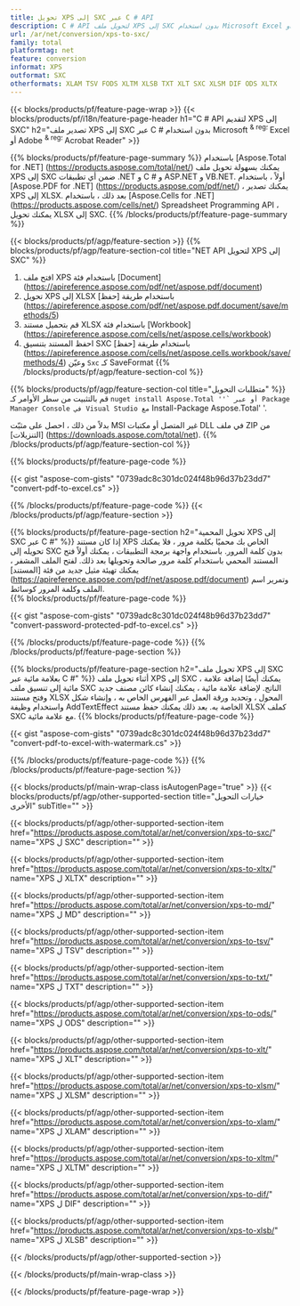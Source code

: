 ```yaml
---
title: تحويل XPS إلى SXC عبر C # API
description: C # API لتحويل ملف XPS إلى SXC بدون استخدام Microsoft Excel أو Adobe Reader
url: /ar/net/conversion/xps-to-sxc/
family: total
platformtag: net
feature: conversion
informat: XPS
outformat: SXC
otherformats: XLAM TSV FODS XLTM XLSB TXT XLT SXC XLSM DIF ODS XLTX
---
```

{{< blocks/products/pf/feature-page-wrap >}}
{{< blocks/products/pf/i18n/feature-page-header h1="C # API لتقديم XPS إلى SXC" h2="تصدير ملف XPS إلى SXC عبر C # بدون استخدام Microsoft <sup> & reg؛ </sup> Excel أو Adobe <sup> & reg؛ </sup> Acrobat Reader" >}}

{{% blocks/products/pf/feature-page-summary %}}
باستخدام [Aspose.Total for .NET] (https://products.aspose.com/total/net/) يمكنك بسهولة تحويل ملف XPS إلى SXC ضمن أي تطبيقات .NET و C # و ASP.NET و VB.NET. أولاً ، باستخدام [Aspose.PDF for .NET] (https://products.aspose.com/pdf/net/) ، يمكنك تصدير XPS إلى XLSX. بعد ذلك ، باستخدام [Aspose.Cells for .NET] (https://products.aspose.com/cells/net/) Spreadsheet Programming API ، يمكنك تحويل XLSX إلى SXC.
{{% /blocks/products/pf/feature-page-summary  %}}

{{< blocks/products/pf/agp/feature-section >}}
{{% blocks/products/pf/agp/feature-section-col title="NET API لتحويل XPS إلى SXC" %}}
1. افتح ملف XPS باستخدام فئة [Document] (https://apireference.aspose.com/pdf/net/aspose.pdf/document)
2. تحويل XPS إلى XLSX باستخدام طريقة [حفظ] (https://apireference.aspose.com/pdf/net/aspose.pdf.document/save/methods/5)
3. قم بتحميل مستند XLSX باستخدام فئة [Workbook] (https://apireference.aspose.com/cells/net/aspose.cells/workbook)
4. احفظ المستند بتنسيق SXC باستخدام طريقة [حفظ] (https://apireference.aspose.com/cells/net/aspose.cells.workbook/save/methods/4) وعيّن `Sxc` كـ SaveFormat
{{% /blocks/products/pf/agp/feature-section-col %}}

{{% blocks/products/pf/agp/feature-section-col title="متطلبات التحويل" %}}
قم بالتثبيت من سطر الأوامر كـ `` nuget install Aspose.Total ''` أو عبر Package Manager Console في Visual Studio مع `` Install-Package Aspose.Total' '.

بدلاً من ذلك ، احصل على مثبّت MSI غير المتصل أو مكتبات DLL في ملف ZIP من [التنزيلات] (https://downloads.aspose.com/total/net).
{{% /blocks/products/pf/agp/feature-section-col %}}

{{% blocks/products/pf/feature-page-code %}}

{{< gist "aspose-com-gists" "0739adc8c301dc024f48b96d37b23dd7" "convert-pdf-to-excel.cs" >}}

{{% /blocks/products/pf/feature-page-code %}}
{{< /blocks/products/pf/agp/feature-section >}}

{{% blocks/products/pf/feature-page-section  h2="تحويل المحمية XPS إلى SXC عبر C #" %}}
إذا كان مستند XPS الخاص بك محميًا بكلمة مرور ، فلا يمكنك تحويله إلى SXC بدون كلمة المرور. باستخدام واجهة برمجة التطبيقات ، يمكنك أولاً فتح المستند المحمي باستخدام كلمة مرور صالحة وتحويلها بعد ذلك. لفتح الملف المشفر ، يمكنك تهيئة مثيل جديد من فئة [المستند] (https://apireference.aspose.com/pdf/net/aspose.pdf/document) وتمرير اسم الملف وكلمة المرور كوسائط.  
{{% blocks/products/pf/feature-page-code %}}

{{< gist "aspose-com-gists" "0739adc8c301dc024f48b96d37b23dd7" "convert-password-protected-pdf-to-excel.cs" >}}
{{% /blocks/products/pf/feature-page-code  %}}
{{% /blocks/products/pf/feature-page-section %}}

{{% blocks/products/pf/feature-page-section  h2="تحويل ملف XPS إلى SXC بعلامة مائية عبر C #" %}}
أثناء تحويل ملف XPS إلى SXC ، يمكنك أيضًا إضافة علامة مائية إلى تنسيق ملف SXC الناتج. لإضافة علامة مائية ، يمكنك إنشاء كائن مصنف جديد وفتح مستند XLSX المحول ، وتحديد ورقة العمل عبر الفهرس الخاص به ، وإنشاء شكل واستخدام وظيفة AddTextEffect الخاصة به. بعد ذلك يمكنك حفظ مستند XLSX كملف SXC مع علامة مائية. 
{{% blocks/products/pf/feature-page-code %}}

{{< gist "aspose-com-gists" "0739adc8c301dc024f48b96d37b23dd7" "convert-pdf-to-excel-with-watermark.cs" >}}
{{% /blocks/products/pf/feature-page-code  %}}
{{% /blocks/products/pf/feature-page-section %}}

{{< blocks/products/pf/main-wrap-class isAutogenPage="true" >}}
{{< blocks/products/pf/agp/other-supported-section title="خيارات التحويل الأخرى" subTitle="" >}}

{{< blocks/products/pf/agp/other-supported-section-item href="https://products.aspose.com/total/ar/net/conversion/xps-to-sxc/" name="XPS ل SXC" description="" >}}

{{< blocks/products/pf/agp/other-supported-section-item href="https://products.aspose.com/total/ar/net/conversion/xps-to-xltx/" name="XPS ل XLTX" description="" >}}

{{< blocks/products/pf/agp/other-supported-section-item href="https://products.aspose.com/total/ar/net/conversion/xps-to-md/" name="XPS ل MD" description="" >}}

{{< blocks/products/pf/agp/other-supported-section-item href="https://products.aspose.com/total/ar/net/conversion/xps-to-tsv/" name="XPS ل TSV" description="" >}}

{{< blocks/products/pf/agp/other-supported-section-item href="https://products.aspose.com/total/ar/net/conversion/xps-to-txt/" name="XPS ل TXT" description="" >}}

{{< blocks/products/pf/agp/other-supported-section-item href="https://products.aspose.com/total/ar/net/conversion/xps-to-ods/" name="XPS ل ODS" description="" >}}

{{< blocks/products/pf/agp/other-supported-section-item href="https://products.aspose.com/total/ar/net/conversion/xps-to-xlt/" name="XPS ل XLT" description="" >}}

{{< blocks/products/pf/agp/other-supported-section-item href="https://products.aspose.com/total/ar/net/conversion/xps-to-xlsm/" name="XPS ل XLSM" description="" >}}

{{< blocks/products/pf/agp/other-supported-section-item href="https://products.aspose.com/total/ar/net/conversion/xps-to-xlam/" name="XPS ل XLAM" description="" >}}

{{< blocks/products/pf/agp/other-supported-section-item href="https://products.aspose.com/total/ar/net/conversion/xps-to-xltm/" name="XPS ل XLTM" description="" >}}

{{< blocks/products/pf/agp/other-supported-section-item href="https://products.aspose.com/total/ar/net/conversion/xps-to-dif/" name="XPS ل DIF" description="" >}}

{{< blocks/products/pf/agp/other-supported-section-item href="https://products.aspose.com/total/ar/net/conversion/xps-to-xlsb/" name="XPS ل XLSB" description="" >}}



{{< /blocks/products/pf/agp/other-supported-section >}}

{{< /blocks/products/pf/main-wrap-class >}}

{{< /blocks/products/pf/feature-page-wrap >}}